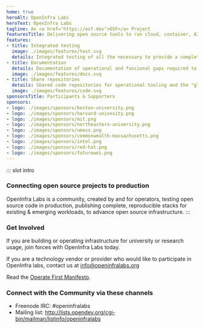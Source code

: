 ```yaml
---
home: true
heroAlt: OpenInfra Labs
heroText: OpenInfra Labs
tagline: An <a href="https://osf.dev">OSF</a> Project
featuresTitle: Delivering open source tools to run cloud, container, AI, machine learning and edge workloads repeatedly and predictably
features:
- title: Integrated testing
  image: ./images/features/test.svg
  details: Integrated testing of all the necessary to provide a complete use case
- title: Documentation
  details: Documentation of operational and funcional gaps required to run upstream projects in a production environment
  image: ./images/features/docs.svg
- title: Share repositories
  details: Shared code repositories for operational tooling and the "glue" code that is often written indenpently by users
  image: ./images/features/code.svg
sponsorsTitle: Participants & Supporters
sponsors:
- logo: ./images/sponsors/boston-university.png
- logo: ./images/sponsors/harvard-univesity.png
- logo: ./images/sponsors/mit.png
- logo: ./images/sponsors/northeastern-university.png
- logo: ./images/sponsors/umass.png
- logo: ./images/sponsors/commonwealth-massachusetts.png
- logo: ./images/sponsors/intel.png
- logo: ./images/sponsors/red-hat.png
- logo: ./images/sponsors/futurewei.png
---
```


::: slot intro
### Connecting open source projects to production

OpenInfra Labs is a community, created by and for operators, testing open source code in production, publishing complete, reproducible stacks for existing & emerging workloads, to advance open source infrastructure.
:::

### Get Involved
If you are building or operating infrastructure for university or research usage, join forces with OpenInfra Labs today.

If you are a technology vendor or provider who would like to participate in OpenInfra labs, contact us at [info@openinfralabs.org](mailto:info@openinfralabs.org)

Read the [Operate First Manifesto](operate-first-manifesto.md). 

### Connect with the Community via these channels

- Freenode IRC: #openinfralabs
- Mailing list: <http://lists.opendev.org/cgi-bin/mailman/listinfo/openinfralabs>
